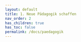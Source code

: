 ```yaml
---
layout: default
title: 1. Neue Pädagogik schaffen
nav_order: 2
has_children: true
has_toc: false
permalink: /docs/paedagogik
---
```

